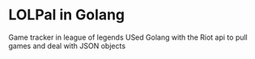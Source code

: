 # LOLPal in Golang

Game tracker in league of legends
USed Golang with the Riot api to pull games and deal with JSON objects
